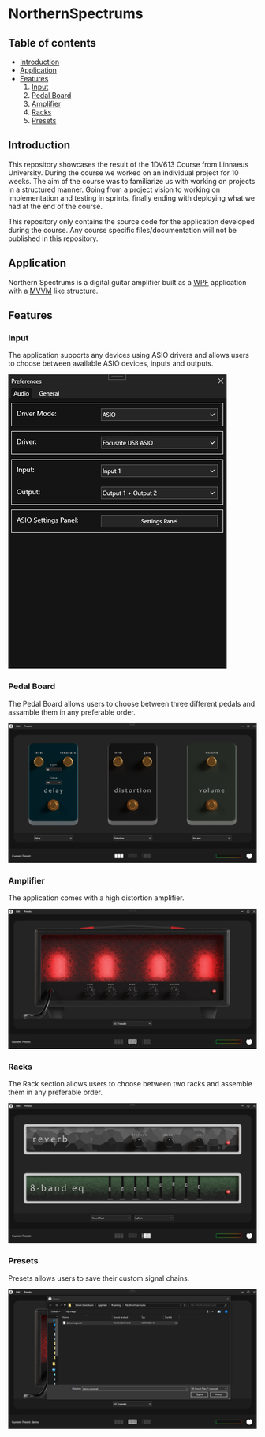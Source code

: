 # NorthernSpectrums

## Table of contents

* [Introduction](#introduction)
* [Application](#application)
* [Features](#features)
  1. [Input](#input)
  2. [Pedal Board](#pedal-board)
  3. [Amplifier](#amplifier)
  4. [Racks](#racks)
  5. [Presets](#presets)

## Introduction <a name="introduction"></a>
This repository showcases the result of the 1DV613 Course from Linnaeus University.
During the course we worked on an individual project for 10 weeks. The aim of the course was to familiarize us with working on projects in a structured manner. Going from a project vision to
working on implementation and testing in sprints, finally ending with deploying what we had at the end of the course.

This repository only contains the source code for the application developed during the course. Any course specific files/documentation will not be published in this repository.

## Application <a name="application"></a>
Northern Spectrums is a digital guitar amplifier built as a [WPF](https://learn.microsoft.com/en-us/dotnet/desktop/wpf/overview/?view=netdesktop-8.0) application with a [MVVM](https://learn.microsoft.com/sv-se/dotnet/architecture/maui/mvvm) like structure.

## Features <a name="features"></a>

### Input <a name="input"></a>

The application supports any devices using ASIO drivers and allows users to choose between available ASIO devices, inputs and outputs.

![Input Preferences](./images/d55cd6223a8fc9e1bd0bcfe2385bcc99.png)

### Pedal Board <a name="pedal-board"></a>

The Pedal Board allows users to choose between three different pedals and assamble them in any preferable order.

![Pedal Board](./images/b513d778fa4fd41c6ec6194fbb6a11c2.png)

### Amplifier <a name="amplifier"></a>

The application comes with a high distortion amplifier.

![Amplifier](./images/22972cb8ab56c6ead6440599afe4dcc3.png)

### Racks <a name="racks"></a>

The Rack section allows users to choose between two racks and assemble them in any preferable order.

![Racks](./images/348c27b9db67a211857899c740d3c063.png)

### Presets <a name="presets"></a>

Presets allows users to save their custom signal chains.

![Preset](./images/f1ed3de79fb4294e33525249402d517c.png)
